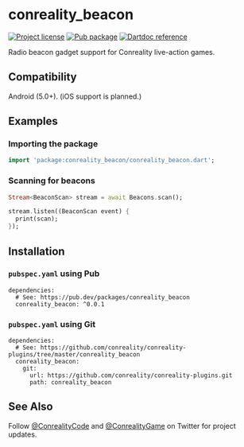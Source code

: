 conreality_beacon
=================

[![Project license](https://img.shields.io/badge/license-Public%20Domain-blue.svg)](https://unlicense.org)
[![Pub package](https://img.shields.io/pub/v/conreality_beacon.svg)](https://pub.dev/packages/conreality_beacon)
[![Dartdoc reference](https://img.shields.io/badge/dartdoc-reference-blue.svg)](https://pub.dev/documentation/conreality_beacon/latest/)

Radio beacon gadget support for Conreality live-action games.

Compatibility
-------------

Android (5.0+). (iOS support is planned.)

Examples
--------

### Importing the package

```dart
import 'package:conreality_beacon/conreality_beacon.dart';
```

### Scanning for beacons

```dart
Stream<BeaconScan> stream = await Beacons.scan();

stream.listen((BeaconScan event) {
  print(scan);
});
```

Installation
------------

### `pubspec.yaml` using Pub

    dependencies:
      # See: https://pub.dev/packages/conreality_beacon
      conreality_beacon: ^0.0.1

### `pubspec.yaml` using Git

    dependencies:
      # See: https://github.com/conreality/conreality-plugins/tree/master/conreality_beacon
      conreality_beacon:
        git:
          url: https://github.com/conreality/conreality-plugins.git
          path: conreality_beacon

See Also
--------

Follow [@ConrealityCode](https://twitter.com/ConrealityCode) and
[@ConrealityGame](https://twitter.com/ConrealityGame) on Twitter for
project updates.

